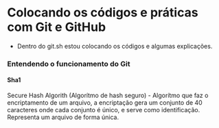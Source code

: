 # Colocando os códigos e práticas com Git e GitHub

 - Dentro do git.sh estou colocando os códigos e algumas explicações.

### Entendendo o funcionamento do Git

#### Sha1
Secure Hash Algorith (Algorítmo de hash seguro) - Algorítmo que faz o encriptamento de um arquivo, a encriptação gera um conjunto de 40 caracteres onde cada conjunto é único, e serve como identificação. Representa um arquivo de forma única.
